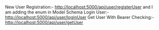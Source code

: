 New User Registration:-  [http://localhost:5000/api/user/registerUser](https://authenticationwithbearer.onrender.com/api/user/registerUser)
and I am adding the enum in Model Schema
Login User:-  [http://localhost:5000/api/user/loginUser](https://authenticationwithbearer.onrender.com/api/user/loginUser)
Get User With Bearer Checking:-  [http://localhost:5000/api/user/getUser](https://authenticationwithbearer.onrender.com/api/user/getUser)
